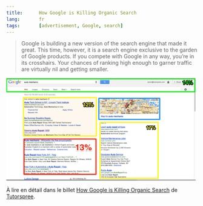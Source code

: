 ```yaml
---
title:      How Google is Killing Organic Search
lang:       fr
tags:       [advertisement, Google, search]
---
```


> Google is building a new version of the search engine that made it great. This time, however, it is a search engine exclusive to the garden of Google products. If you compete with Google in any way, you’re in its crosshairs. Your chances of ranking high enough to garner traffic are virtually nil and getting smaller.

![](google-organic-search-17p.png "13%, that’s the amount of real estate given to true organic results in a search for “auto mechanic” when I’m logged in at the Tutorspree office in TriBeCa.")

À lire en détail dans le billet [How Google is Killing Organic Search](http://blog.tutorspree.com/post/54349646327/death-of-organic-search) de [Tutorspree](http://www.tutorspree.com/about).
